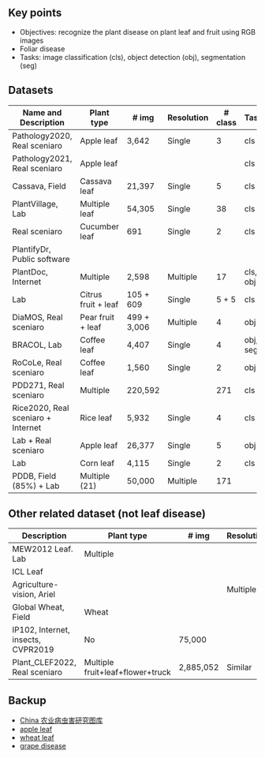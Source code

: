 ## Key points
* Objectives: recognize the plant disease on plant leaf and fruit using RGB images
* Foliar disease
* Tasks: image classification (cls), object detection (obj), segmentation (seg) 

## Datasets

| Name and Description               | Plant type          | # img       | Resolution | # class | Task     | Paper                                                                                   | Dataset                                                                                          |
|------------------------------------|---------------------|-------------|------------|---------|----------|-----------------------------------------------------------------------------------------|--------------------------------------------------------------------------------------------------|
| Pathology2020, Real sceniaro       | Apple leaf          | 3,642       | Single     | 3       | cls      | [Paper](https://bsapubs.onlinelibrary.wiley.com/doi/pdfdirect/10.1002/aps3.11390)       | [Dataset](https://www.kaggle.com/competitions/plant-pathology-2020-fgvc7/data)                   |
| Pathology2021, Real sceniaro       | Apple leaf          |             |            |         | cls      |                                                                                         | [Dataset](https://www.kaggle.com/competitions/plant-pathology-2021-fgvc8/leaderboard?tab=public) |
| Cassava, Field                     | Cassava leaf        | 21,397      | Single     | 5       | cls      | [Paper](https://www.frontiersin.org/articles/10.3389/fpls.2017.01852/full)              | [Dataset](https://www.kaggle.com/competitions/cassava-leaf-disease-classification/data)          |
| PlantVillage, Lab                  | Multiple leaf       | 54,305      | Single     | 38      | cls      | [Paper](https://arxiv.org/abs/1511.08060)                                               | [Dataset](https://github.com/spMohanty/PlantVillage-Dataset/tree/master/raw/color)               |
| Real sceniaro                      | Cucumber leaf       | 691         | Single     | 2       | cls      |                                                                                         | [Dataset](https://www.kaggle.com/datasets/kareem3egm/cucumber-plant-diseases-dataset)            |
| PlantifyDr, Public software        |                     |             |            |         |          |                                                                                         | [Dataset](https://www.kaggle.com/datasets/lavaman151/plantifydr-dataset)                         |
| PlantDoc, Internet                 | Multiple            | 2,598       | Multiple   | 17      | cls, obj | [Paper](https://dl.acm.org/doi/pdf/10.1145/3371158.3371196)                             | [Dataset](https://github.com/pratikkayal/PlantDoc-Dataset)                                       |
| Lab                                | Citrus fruit + leaf | 105 + 609   | Single     | 5 + 5   | cls      | [Paper](https://www.sciencedirect.com/science/article/pii/S2352340919306948?via%3Dihub) | [Dataset](https://data.mendeley.com/datasets/3f83gxmv57/2)                                       |
| DiaMOS, Real sceniaro              | Pear fruit + leaf   | 499 + 3,006 | Multiple   | 4       | obj      | [Paper](https://doi.org/10.5281/zenodo.5557313)                                         | [Dataset](https://doi.org/10.5281/zenodo.5557313)                                                |
| BRACOL, Lab                        | Coffee leaf         | 4,407       | Single     | 4       | obj, seg | [Paper](https://arxiv.org/abs/1907.11561)                                               | [Dataset](https://data.mendeley.com/datasets/yy2k5y8mxg/1)                                       |
| RoCoLe, Real sceniaro              | Coffee leaf         | 1,560       | Single     | 2       | obj      | [Paper](https://www.sciencedirect.com/science/article/pii/S2352340919307693?via%3Dihub) | [Dataset](https://data.mendeley.com/datasets/c5yvn32dzg/2)                                       |
| PDD271, Real sceniaro              | Multiple            | 220,592     |            | 271     | cls      | [Paper](https://ieeexplore.ieee.org/stamp/stamp.jsp?arnumber=9325065&tag=1)             | No                                                                                               |
| Rice2020, Real sceniaro + Internet | Rice leaf           | 5,932       | Single     | 4       | cls      | [Paper](https://www.sciencedirect.com/science/article/pii/S0168169919326997)            | [Dataset](https://data.mendeley.com/datasets/fwcj7stb8r/1)                                       |
| Lab + Real sceniaro                | Apple leaf          | 26,377      | Single     | 5       | obj      | [Paper](https://cdmd.cnki.com.cn/Article/CDMD-10712-1019901670.htm)                     | [Dataset](https://aistudio.baidu.com/aistudio/datasetdetail/11591)                               |
| Lab                                | Corn leaf           | 4,115       | Single     | 2       | cls      | []                                                                                      | [Dataset](https://www.kaggle.com/datasets/rabbityashow/corn-leaf-diseasesnlb)                    |
| PDDB, Field (85%) + Lab            | Multiple (21)       | 50,000      | Multiple   | 171     |          | [Paper](https://www.sciencedirect.com/science/article/pii/S1537511018307797)            | [Dataset](https://www.digipathos-rep.cnptia.embrapa.br/jspui/)                                   |



## Other related dataset (not leaf disease)

| Description                        | Plant type | # img  | Resolution | # class | Task     | Paper                                                                                                                                                                       | Dataset                                                                                    |
|------------------------------------|------------|--------|------------|---------|----------|-----------------------------------------------------------------------------------------------------------------------------------------------------------------------------|--------------------------------------------------------------------------------------------|
| MEW2012 Leaf. Lab                  | Multiple   |        |            |         |          | [Paper](https://www.sciencedirect.com/science/article/pii/S1537511013000731)                                                                                                | [Dataset](http://zoi.utia.cas.cz/node/662)                                                 |
| ICL Leaf                           |            |        |            |         |          | [paper](https://ieeexplore.ieee.org/stamp/stamp.jsp?arnumber=6257486&casa_token=kvGjTUmzsJMAAAAA:Y9E9MCN5eGcKJ1PVMUVKoKH9JyrGPbkqPG4IThgcfdlq1Db91OMvy6JuscmcielhyUoRXGnDXDA) | [Dataset](no)                                                                            |
| Agriculture-vision, Ariel          |            |        | Multiple   | 12      | seg      | [Paper](https://arxiv.org/pdf/2004.09754.pdf)                                                                                                                               | [Dataset](https://www.agriculture-vision.com/agriculture-vision-2022/prize-challenge-2022) |
| Global Wheat, Field                | Wheat      |        |            |         | obj      |                                                                                                                                                                             | [Dataet](https://www.kaggle.com/competitions/global-wheat-detection/data)                  |
| IP102, Internet, insects, CVPR2019 | No         | 75,000 |            | 102     | cls, obj | [Paper](https://openaccess.thecvf.com/content_CVPR_2019/papers/Wu_IP102_A_Large-Scale_Benchmark_Dataset_for_Insect_Pest_Recognition_CVPR_2019_paper.pdf)                    | [Dataset](https://github.com/xpwu95/IP102)                                                 |
| Plant_CLEF2022, Real sceniaro      | Multiple fruit+leaf+flower+truck | 2,885,052      | Similar    | 80,000  | cls      | [Paper](https://hal.inrae.fr/hal-03353469/file/Goeau_etal_CLEF_2021.pdf)                    | [Dataset](https://www.imageclef.org/PlantCLEF2022)                                               |

## Backup
* [China 农业病虫害研究图库](http://www.icgroupcas.cn/website_bchtk/tuku_jiangdou.html)
* [apple leaf](https://aistudio.baidu.com/aistudio/datasetdetail/76075)
* [wheat leaf](https://www.sciencedirect.com/science/article/pii/S2352914821001313)
* [grape disease](https://link.springer.com/chapter/10.1007/978-3-031-06430-2_32)

